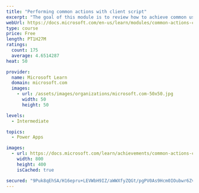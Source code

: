 ```yaml
---
title: "Performing common actions with client script"
excerpt: "The goal of this module is to review how to achieve common user experience automation procedures through Client Script. This module is intended to serve as a practical guide for how to solve real-world scenarios that are frequently encountered during the Microsoft Power Platform implementations."
webUrl: https://docs.microsoft.com/en-us/learn/modules/common-actions-client-script-power-platform/
type: course
price: Free
length: PT1H27M
ratings:
  count: 175
  average: 4.6514287
heat: 50

provider:
  name: Microsoft Learn
  domain: microsoft.com
  images:
    - url: /assets/images/organizations/microsoft.com-50x50.jpg
      width: 50
      height: 50

levels:
  - Intermediate

topics:
  - Power Apps

images:
  - url: https://docs.microsoft.com/learn/achievements/common-actions-client-script-power-platform-social.png
    width: 800
    height: 400
    isCached: true

secured: "9Puk8qEhSA/H16epru+LEVWbH9IZ/aWWXfyZQGt/pgPV0As9Hcm0IOubwr6Zv7mnyVHB/RS1aGDbjwr9Lce+lHZDnMRDgFPMW7lgA8fEezSXc3PRXWiqUfs+R6wo+r8gVs/oSEZ2SMt0TH6CU3NdZc+AEPTNebFyaRMabGYMlokU7nAS7eTptVoxOWmitRzWmRaIaalLCao5ecca6JSo1yuPx+vp72D4e57z23t8rYuXzOHS6fKre1MZisTv+3Tpmguf0GwDe8LmrIyChXCyEiQgUPdBlt5sWsetFI+VIcwfwinZ+7ZVVCzqClUTsu7LqpS9GEQW7/yw+Jdd029gMUbSS+oVXfK3URV0GSC5UC0+VTVDlk8X44yRJ4GZ+tpQjANUvXoVGl32nynoW+/Xq/WrFYp702WwFvgSTKVUrQ0=;GvUn/iMExrDMr99L70/r0w=="
---
```


